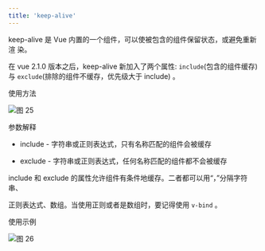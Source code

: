 ```yaml
---
title: 'keep-alive'
---
```


keep-alive 是 Vue 内置的一个组件，可以使被包含的组件保留状态，或避免重新渲
染。

在 vue 2.1.0 版本之后，keep-alive 新加入了两个属性: `include`(包含的组件缓存) 与
`exclude`(排除的组件不缓存，优先级大于 include) 。

使用方法

![图 25](https://wonganber-picgo.oss-cn-hangzhou.aliyuncs.com/picgo/2021-03-23-19-19-41.png)  

参数解释

* include - 字符串或正则表达式，只有名称匹配的组件会被缓存

* exclude - 字符串或正则表达式，任何名称匹配的组件都不会被缓存

include 和 exclude 的属性允许组件有条件地缓存。二者都可以用“，”分隔字符串、

正则表达式、数组。当使用正则或者是数组时，要记得使用 `v-bind` 。

使用示例

![图 26](https://wonganber-picgo.oss-cn-hangzhou.aliyuncs.com/picgo/2021-03-23-19-19-56.png)  
